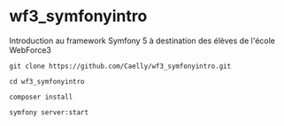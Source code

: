 # wf3_symfonyintro
Introduction au framework Symfony 5 à destination des élèves de l'école WebForce3


```git clone https://github.com/Caelly/wf3_symfonyintro.git```

```cd wf3_symfonyintro```

```composer install```

```symfony server:start```
